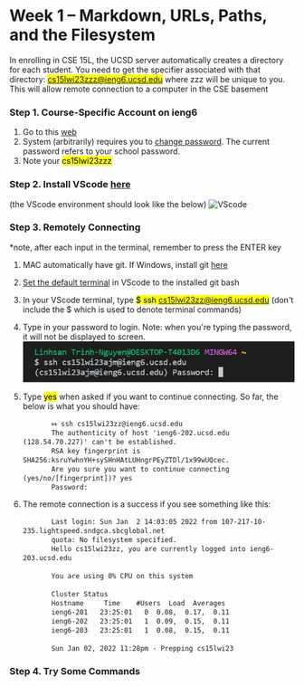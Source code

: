 # Week 1 – Markdown, URLs, Paths, and the Filesystem

In enrolling in CSE 15L, the UCSD server automatically creates a directory for each student. You need to get the specifier associated with that directory: <mark>cs15lwi23zzz@ieng6.ucsd.edu</mark> where zzz will be unique to you. This will allow remote connection to a computer in the CSE basement

### Step 1. Course-Specific Account on ieng6
1. Go to this [web](https://sdacs.ucsd.edu/~icc/index.php)
2. System (arbitrarily) requires you to [change password](https://docs.google.com/document/d/1hs7CyQeh-MdUfM9uv99i8tqfneos6Y8bDU0uhn1wqho/edit). The current password refers to your school password.
3. Note your <mark>cs15lwi23zzz</mark>
### Step 2. Install VScode [here](https://code.visualstudio.com/)
(the VScode environment should look like the below)
![VScode](https://ucsd-cse15l-w23.github.io/images/vscode.png)
### Step 3. Remotely Connecting
*note, after each input in the terminal, remember to press the ENTER key
1. MAC automatically have git. If Windows, install git [here](https://gitforwindows.org/)
2. [Set the default terminal](https://stackoverflow.com/a/50527994) in VScode to the installed git bash
3. In your VScode terminal, type <mark>$ ssh cs15lwi23zz@ieng6.ucsd.edu</mark>
(don't include the $ which is used to denote terminal commands)
4. Type in your password to login. Note: when you're typing the password, it will not be displayed to screen.
![login](login.png)
5. Type <mark>yes</mark> when asked if you want to continue connecting. So far, the below is what you should have:

              ⤇ ssh cs15lwi23zz@ieng6.ucsd.edu
              The authenticity of host 'ieng6-202.ucsd.edu (128.54.70.227)' can't be established.
              RSA key fingerprint is SHA256:ksruYwhnYH+sySHnHAtLUHngrPEyZTDl/1x99wUQcec.
              Are you sure you want to continue connecting (yes/no/[fingerprint])? yes
              Password: 
              
7. The remote connection is a success if you see something like this:

              Last login: Sun Jan  2 14:03:05 2022 from 107-217-10-235.lightspeed.sndgca.sbcglobal.net
              quota: No filesystem specified.
              Hello cs15lwi23zz, you are currently logged into ieng6-203.ucsd.edu

              You are using 0% CPU on this system

              Cluster Status 
              Hostname     Time    #Users  Load  Averages  
              ieng6-201   23:25:01   0  0.08,  0.17,  0.11
              ieng6-202   23:25:01   1  0.09,  0.15,  0.11
              ieng6-203   23:25:01   1  0.08,  0.15,  0.11

              Sun Jan 02, 2022 11:28pm - Prepping cs15lwi23
              
### Step 4. Try Some Commands

